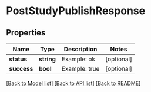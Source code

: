 # PostStudyPublishResponse

## Properties
Name | Type | Description | Notes
------------ | ------------- | ------------- | -------------
**status** | **string** | Example: ok | [optional] 
**success** | **bool** | Example: true | [optional] 

[[Back to Model list]](../README.md#documentation-for-models) [[Back to API list]](../README.md#documentation-for-api-endpoints) [[Back to README]](../README.md)


